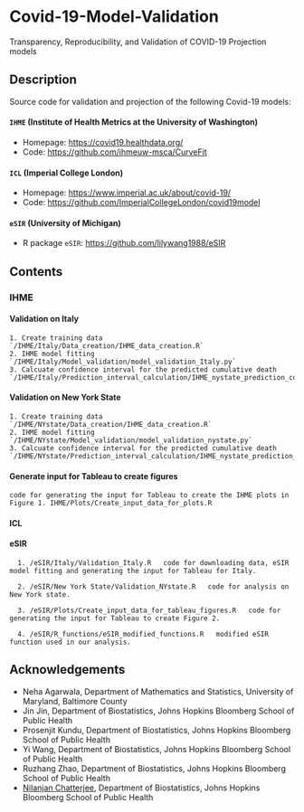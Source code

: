 # Covid-19-Model-Validation
Transparency, Reproducibility, and Validation of COVID-19 Projection models

## Description
Source code for validation and projection of the following Covid-19 models:

#### `IHME` (Institute of Health Metrics at the University of Washington) 

* Homepage: https://covid19.healthdata.org/
* Code: https://github.com/ihmeuw-msca/CurveFit

#### `ICL` (Imperial College London)

* Homepage: https://www.imperial.ac.uk/about/covid-19/
* Code: https://github.com/ImperialCollegeLondon/covid19model

#### `eSIR` (University of Michigan)

* R package `eSIR`: https://github.com/lilywang1988/eSIR


## Contents

### IHME
#### Validation on Italy
    1. Create training data  `/IHME/Italy/Data_creation/IHME_data_creation.R`
    2. IHME model fitting  `/IHME/Italy/Model_validation/model_validation_Italy.py` 
    3. Calcuate confidence interval for the predicted cumulative death  `/IHME/Italy/Prediction_interval_calculation/IHME_nystate_prediction_confidence_interval_Italy.R`   

#### Validation on New York State
    1. Create training data  `/IHME/NYstate/Data_creation/IHME_data_creation.R`
    2. IHME model fitting  `/IHME/NYstate/Model_validation/model_validation_nystate.py` 
    3. Calcuate confidence interval for the predicted cumulative death  `/IHME/NYstate/Prediction_interval_calculation/IHME_nystate_prediction_confidence_interval_NY.R`   

#### Generate input for Tableau to create figures
    code for generating the input for Tableau to create the IHME plots in Figure 1. IHME/Plots/Create_input_data_for_plots.R  
#### ICL


#### eSIR

      1. /eSIR/Italy/Validation_Italy.R   code for downloading data, eSIR model fitting and generating the input for Tableau for Italy.
      
      2. /eSIR/New York State/Validation_NYstate.R   code for analysis on New York state.
      
      3. /eSIR/Plots/Create_input_data_for_tableau_figures.R   code for generating the input for Tableau to create Figure 2.
      
      4. /eSIR/R_functions/eSIR_modified_functions.R   modified eSIR function used in our analysis.






## Acknowledgements
* Neha Agarwala, Department of Mathematics and Statistics, University of Maryland, Baltimore County
* Jin Jin, Department of Biostatistics, Johns Hopkins Bloomberg School of Public Health
* Prosenjit Kundu, Department of Biostatistics, Johns Hopkins Bloomberg School of Public Health
* Yi Wang, Department of Biostatistics, Johns Hopkins Bloomberg School of Public Health
* Ruzhang Zhao, Department of Biostatistics, Johns Hopkins Bloomberg School of Public Health
* [Nilanjan Chatterjee](https://nilanjanchatterjee.org/), Department of Biostatistics, Johns Hopkins Bloomberg School of Public Health
 

